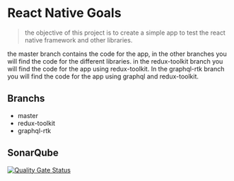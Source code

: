 # React Native Goals

> the objective of this project is to create a simple app to test the react native framework and other libraries.

the master branch contains the code for the app, in the other branches you will find the code for the different libraries.
in the redux-toolkit branch you will find the code for the app using redux-toolkit.
In the graphql-rtk branch you will find the code for the app using graphql and redux-toolkit.

## Branchs

- master
- redux-toolkit
- graphql-rtk

## SonarQube

[![Quality Gate Status](https://sonarcloud.io/api/project_badges/measure?project=react-native-goals&metric=alert_status)](https://sonarcloud.io/dashboard?id=react-native-goals)

<!-- Adding a change to make a pull request and triggering the action -->